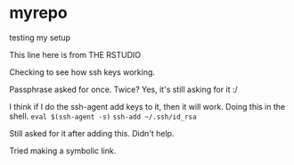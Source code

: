 # myrepo
testing my setup

This line here is from THE RSTUDIO

Checking to see how ssh keys working.

Passphrase asked for once.
Twice? Yes, it's still asking for it :/

I think if I do the ssh-agent add keys to it, then it will work.
Doing this in the shell.
`eval $(ssh-agent -s)`
`ssh-add ~/.ssh/id_rsa`

Still asked for it after adding this.
Didn't help.

Tried making a symbolic link.